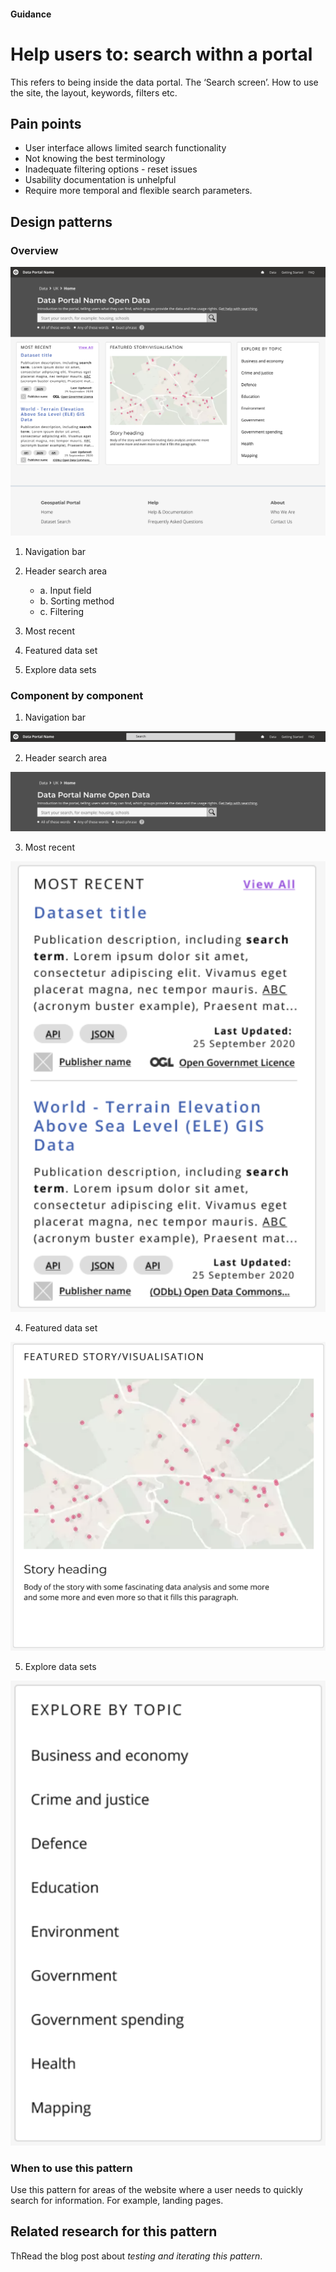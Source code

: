 #### Guidance
# Help users to: search withn a portal

This refers to being inside the data portal. The ‘Search screen’. How to use the site, the layout, keywords, filters etc.

## Pain points

- User interface allows limited search functionality
- Not knowing the best terminology 
- Inadequate filtering options - reset issues
- Usability documentation is unhelpful
- Require more temporal and flexible search parameters.


## Design patterns
### Overview

![Search page overview](../_media/landing-page.png)


1. Navigation bar
2. Header search area
   -  a. Input field
   -  b. Sorting method
   -  c. Filtering
  
3. Most recent
4. Featured data set
5. Explore data sets

### Component by component 

1. Navigation bar

![Search page navigation bar](../_media/search-navigation_bar.png)

2. Header search area

![Search header search area](../_media/search-header_search_area.png)

3. Most recent

![Search most recent](../_media/search-most_recent.png)

4. Featured data set

![Search Featured data set](../_media/search-featured_data_set.png)

5. Explore data sets

![Search Explore data sets](../_media/search-explore_data_sets.png)


### When to use this pattern


Use this pattern for areas of the website where a user needs to quickly search for information. For example, landing pages.


## Related research for this pattern

ThRead the blog post about *testing and iterating this pattern*.

